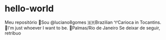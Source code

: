# hello-world
Meu repositório
🚩Sou @luciano8gomes
🇧🇷Brazilian
♈Carioca in Tocantins.
📱I'm just whoever I want to be.
🚗Palmas/Rio de Janeiro
Se deixar de seguir, retribuo
